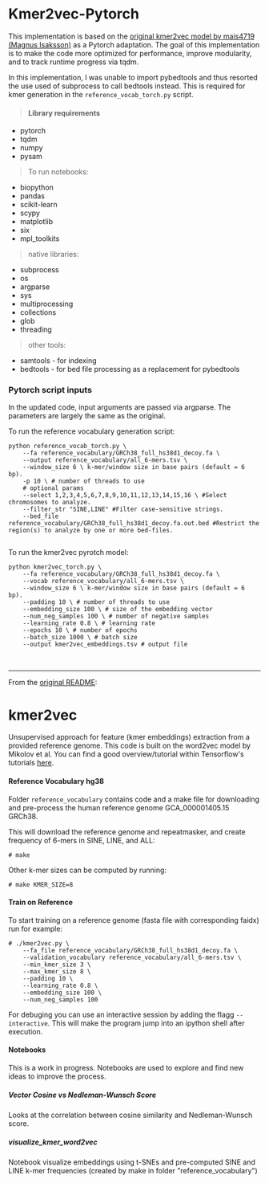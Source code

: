 Kmer2vec-Pytorch
========
This implementation is based on the [original kmer2vec model by mais4719 (Magnus Isaksson)](https://github.com/mais4719/kmer2vec) as a Pytorch adaptation. 
The goal of this implementation is to make the code more optimized for performance, improve modularity, and 
to track runtime progress via tqdm.

In this implementation, I was unable to import pybedtools and thus resorted the use used of subprocess to call bedtools instead. 
This is required for kmer generation in the `reference_vocab_torch.py` script.

> #### Library requirements
* pytorch
* tqdm
* numpy
* pysam
> To run notebooks:
* biopython
* pandas
* scikit-learn
* scypy
* matplotlib
* six
* mpl_toolkits
> native libraries:
* subprocess
* os
* argparse
* sys
* multiprocessing
* collections
* glob
* threading<br>
> other tools:
* samtools - for indexing
* bedtools - for bed file processing as a replacement for pybedtools

### Pytorch script inputs
In the updated code, input arguments are passed via argparse. The parameters are largely the same as the original.

To run the reference vocabulary generation script:
```
python reference_vocab_torch.py \
    --fa reference_vocabulary/GRCh38_full_hs38d1_decoy.fa \
    --output reference_vocabulary/all_6-mers.tsv \
    --window_size 6 \ k-mer/window size in base pairs (default = 6 bp).
    -p 10 \ # number of threads to use
    # optional params
    --select 1,2,3,4,5,6,7,8,9,10,11,12,13,14,15,16 \ #Select chromosomes to analyze.
    --filter_str "SINE,LINE" #Filter case-sensitive strings.
    --bed_file reference_vocabulary/GRCh38_full_hs38d1_decoy.fa.out.bed #Restrict the region(s) to analyze by one or more bed-files.
    
```

To run the kmer2vec pyrotch model:
```
python kmer2vec_torch.py \
    --fa reference_vocabulary/GRCh38_full_hs38d1_decoy.fa \
    --vocab reference_vocabulary/all_6-mers.tsv \
    --window_size 6 \ k-mer/window size in base pairs (default = 6 bp).
    --padding 10 \ # number of threads to use
    --embedding_size 100 \ # size of the embedding vector
    --num_neg_samples 100 \ # number of negative samples
    --learning_rate 0.8 \ # learning rate
    --epochs 10 \ # number of epochs
    --batch_size 1000 \ # batch size
    --output kmer2vec_embeddings.tsv # output file

```

<br>

---
From the [original README](https://github.com/mais4719/kmer2vec/blob/master/README.md):

kmer2vec
========
Unsupervised approach for feature (kmer embeddings) extraction from a provided reference genome. This
code is built on the word2vec model by Mikolov et al. You can find a good overview/tutorial within 
Tensorflow's tutorials [here](https://www.tensorflow.org/tutorials/word2vec).

#### Reference Vocabulary hg38
Folder ```reference_vocabulary``` contains code and a make file for downloading and pre-process the 
human reference genome GCA_000001405.15 GRCh38.

This will download the reference genome and repeatmasker, and create frequency of 6-mers in SINE, LINE, and ALL:
```
# make
```
Other k-mer sizes can be computed by running:
```
# make KMER_SIZE=8
```

#### Train on Reference
To start training on a reference genome (fasta file with corresponding faidx) run for example:
```
# ./kmer2vec.py \
    --fa_file reference_vocabulary/GRCh38_full_hs38d1_decoy.fa \
    --validation_vocabulary reference_vocabulary/all_6-mers.tsv \
    --min_kmer_size 3 \
    --max_kmer_size 8 \
    --padding 10 \
    --learning_rate 0.8 \
    --embedding_size 100 \
    --num_neg_samples 100
```

For debuging you can use an interactive session by adding the flagg ```--interactive```. This 
will make the program jump into an ipython shell after execution.

#### Notebooks
This is a work in progress. Notebooks are used to explore and find new ideas to improve the process.

##### Vector Cosine vs Nedleman-Wunsch Score
Looks at the correlation between cosine similarity and Nedleman-Wunsch score.

##### visualize_kmer_word2vec
Notebook visualize embeddings using t-SNEs and pre-computed SINE and LINE k-mer 
frequencies (created by make in folder "reference_vocabulary")

